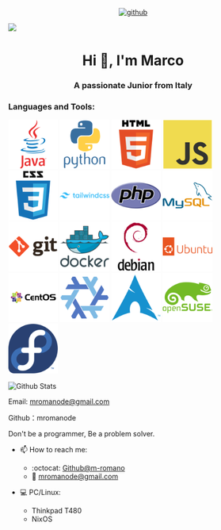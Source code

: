 <p align="center">
    <a href="https://github.com/m-romano">
        <img alt="github"
            src="https://img.shields.io/github/stars/m-romano?affiliations=OWNER&color=%23ffe411&label=github%20stars&logo=github&logoColor=%23fffFF&style=flat" />
    </a>
</p>

<p>
  <a href="https://count.getloli.com/"><img src="https://count.getloli.com/get/@:m-romano"></a>
</p>

<h1 align="center">Hi 👋, I'm Marco</h1>
<h3 align="center">A passionate Junior from Italy</h3>

<h3 align="left">Languages and Tools:</h3>
<p align="left">
  <a href="https://www.java.com" target="_blank"> <img src="https://raw.githubusercontent.com/devicons/devicon/master/icons/java/java-original-wordmark.svg" alt="java" width="100" height="100"/></a>
  <a href="https://www.python.org" target="_blank"> <img src="https://raw.githubusercontent.com/devicons/devicon/master/icons/python/python-original-wordmark.svg" alt="python" width="100" height="100"/></a>
  <a href="https://developer.mozilla.org/en-US/docs/Web/HTML" target="_blank"> <img src="https://raw.githubusercontent.com/devicons/devicon/master/icons/html5/html5-original-wordmark.svg" alt="html5" width="100" height="100"/></a>
  <a href="https://developer.mozilla.org/en-US/docs/Web/JavaScript" target="_blank"> <img src="https://raw.githubusercontent.com/devicons/devicon/master/icons/javascript/javascript-original.svg" alt="javascript" width="100" height="100"/></a>
  <a href="https://developer.mozilla.org/en-US/docs/Web/CSS" target="_blank"> <img src="https://raw.githubusercontent.com/devicons/devicon/master/icons/css3/css3-original-wordmark.svg" alt="css3" width="100" height="100"/></a>
  <a href="https://tailwindcss.com" target="_blank"> <img src="https://github.com/devicons/devicon/blob/master/icons/tailwindcss/tailwindcss-plain-wordmark.svg" alt="tailwindcss" width="100" height="100"/></a>
  <a href="https://www.php.net" target="_blank"> <img src="https://raw.githubusercontent.com/devicons/devicon/master/icons/php/php-original.svg" alt="php" width="100" height="100"/></a>
  <a href="https://www.mysql.com" target="_blank"> <img src="https://raw.githubusercontent.com/devicons/devicon/master/icons/mysql/mysql-original-wordmark.svg" alt="mysql" width="100" height="100"/></a>
  <a href="https://git-scm.com" target="_blank"> <img src="https://raw.githubusercontent.com/devicons/devicon/master/icons/git/git-original-wordmark.svg" alt="git" width="100" height="100"/></a>
  <a href="https://www.docker.com" target="_blank"> <img src="https://raw.githubusercontent.com/devicons/devicon/master/icons/docker/docker-original-wordmark.svg" alt="docker" width="100" height="100"/></a>
  <a href="https://www.debian.org" target="_blank"> <img src="https://raw.githubusercontent.com/devicons/devicon/master/icons/debian/debian-original-wordmark.svg" alt="debian" width="100" height="100"/></a>
  <a href="https://ubuntu.com" target="_blank"> <img src="https://raw.githubusercontent.com/devicons/devicon/master/icons/ubuntu/ubuntu-plain-wordmark.svg" alt="ubuntu" width="100" height="100"/></a>
  <a href="https://www.centos.org" target="_blank"> <img src="https://raw.githubusercontent.com/devicons/devicon/master/icons/centos/centos-original-wordmark.svg" alt="centos" width="100" height="100"/></a>
  <a href="https://nixos.org" target="_blank"> <img src="https://raw.githubusercontent.com/devicons/devicon/master/icons/nixos/nixos-original.svg" alt="nixos" width="100" height="100"/></a>
  <a href="https://www.archlinux.org" target="_blank"> <img src="https://raw.githubusercontent.com/devicons/devicon/master/icons/archlinux/archlinux-original.svg" alt="archlinux" width="100" height="100"/></a>
  <a href="https://www.opensuse.org" target="_blank"> <img src="https://raw.githubusercontent.com/devicons/devicon/master/icons/opensuse/opensuse-original-wordmark.svg" alt="opensuse" width="100" height="100"/></a>
  <a href="https://getfedora.org" target="_blank"> <img src="https://raw.githubusercontent.com/devicons/devicon/master/icons/fedora/fedora-original.svg" alt="fedora" width="100" height="100"/></a>

</p>

![Github Stats](https://github-readme-stats.vercel.app/api?username=m-romano&bg_color=30,e96443,904e95&title_color=fff&text_color=fff)


Email: mromanode@gmail.com

Github：mromanode

Don't be a programmer, Be a problem solver.

- 📫 How to reach me:
    - :octocat: [Github@m-romano](https://github.com/m-romano)
    - :email: [mromanode@gmail.com](mailto:mromanode@gmail.com)


- :computer: PC/Linux:
    - Thinkpad T480
    - NixOS
